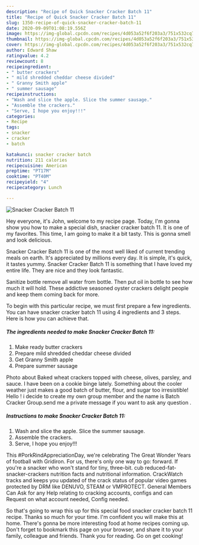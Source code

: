 ```yaml
---
description: "Recipe of Quick Snacker Cracker Batch 11"
title: "Recipe of Quick Snacker Cracker Batch 11"
slug: 1350-recipe-of-quick-snacker-cracker-batch-11
date: 2020-09-09T01:08:19.556Z
image: https://img-global.cpcdn.com/recipes/4d053a52f6f203a3/751x532cq70/snacker-cracker-batch-11-recipe-main-photo.jpg
thumbnail: https://img-global.cpcdn.com/recipes/4d053a52f6f203a3/751x532cq70/snacker-cracker-batch-11-recipe-main-photo.jpg
cover: https://img-global.cpcdn.com/recipes/4d053a52f6f203a3/751x532cq70/snacker-cracker-batch-11-recipe-main-photo.jpg
author: Edward Shaw
ratingvalue: 4.2
reviewcount: 8
recipeingredient:
- " butter crackers"
- " mild shredded cheddar cheese divided"
- " Granny Smith apple"
- " summer sausage"
recipeinstructions:
- "Wash and slice the apple. Slice the summer sausage."
- "Assemble the crackers."
- "Serve, I hope you enjoy!!!"
categories:
- Recipe
tags:
- snacker
- cracker
- batch

katakunci: snacker cracker batch 
nutrition: 211 calories
recipecuisine: American
preptime: "PT17M"
cooktime: "PT40M"
recipeyield: "4"
recipecategory: Lunch

---
```



![Snacker Cracker Batch 11](https://img-global.cpcdn.com/recipes/4d053a52f6f203a3/751x532cq70/snacker-cracker-batch-11-recipe-main-photo.jpg)

Hey everyone, it's John, welcome to my recipe page. Today, I'm gonna show you how to make a special dish, snacker cracker batch 11. It is one of my favorites. This time, I am going to make it a bit tasty. This is gonna smell and look delicious.

Snacker Cracker Batch 11 is one of the most well liked of current trending meals on earth. It's appreciated by millions every day. It is simple, it's quick, it tastes yummy. Snacker Cracker Batch 11 is something that I have loved my entire life. They are nice and they look fantastic.

Sanitize bottle remove all water from bottle. Then put oil in bottle to see how much it will hold. These addictive seasoned oyster crackers delight people and keep them coming back for more.


To begin with this particular recipe, we must first prepare a few ingredients. You can have snacker cracker batch 11 using 4 ingredients and 3 steps. Here is how you can achieve that.

<!--inarticleads1-->

##### The ingredients needed to make Snacker Cracker Batch 11:

1. Make ready  butter crackers
1. Prepare  mild shredded cheddar cheese divided
1. Get  Granny Smith apple
1. Prepare  summer sausage


Photo about Baked wheat crackers topped with cheese, olives, parsley, and sauce. I have been on a cookie binge lately. Something about the cooler weather just makes a good batch of butter, flour, and sugar too irresistible! Hello ! i decide to create my own group member and the name is Batch Cracker Group.send me a private message if you want to ask any question . 

<!--inarticleads2-->

##### Instructions to make Snacker Cracker Batch 11:

1. Wash and slice the apple. Slice the summer sausage.
1. Assemble the crackers.
1. Serve, I hope you enjoy!!!


This #PorkRindAppreciationDay, we&#39;re celebrating The Great Wonder Years of football with Gridiron. For us, there&#39;s only one way to go: forward. If you&#39;re a snacker who won&#39;t stand for tiny, three-bit. cub reduced-fat-snacker-crackers nutrition facts and nutritional information. CrackWatch tracks and keeps you updated of the crack status of popular video games protected by DRM like DENUVO, STEAM or VMPROTECT. General Members Can Ask for any Help relating to cracking accounts, configs and can Request on what account needed, Config needed. 

So that's going to wrap this up for this special food snacker cracker batch 11 recipe. Thanks so much for your time. I'm confident you will make this at home. There's gonna be more interesting food at home recipes coming up. Don't forget to bookmark this page on your browser, and share it to your family, colleague and friends. Thank you for reading. Go on get cooking!
